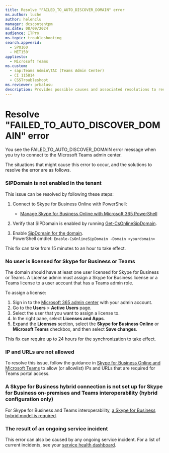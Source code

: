 ```yaml
---
title: Resolve "FAILED_TO_AUTO_DISCOVER_DOMAIN" error
ms.author: luche
author: helenclu
manager: dcscontentpm
ms.date: 08/09/2024
audience: ITPro
ms.topic: troubleshooting
search.appverid: 
  - SPO160
  - MET150'
appliesto: 
  - Microsoft Teams
ms.custom: 
  - sap:Teams Admin\TAC (Teams Admin Center)
  - CI 115814
  - CSSTroubleshoot
ms.reviewer: prbalusu
description: Provides possible causes and associated resolutions to resolve an error when accessing the Teams admin center.
---
```


# Resolve "FAILED_TO_AUTO_DISCOVER_DOMAIN" error

You see the FAILED_TO_AUTO_DISCOVER_DOMAIN error message when you try to connect to the Microsoft Teams admin center.

The situations that might cause this error to occur, and the solutions to resolve the error are as follows.

### SIPDomain is not enabled in the tenant

This issue can be resolved by following these steps:

1. Connect to Skype for Business Online with PowerShell:

   - [Manage Skype for Business Online with Microsoft 365 PowerShell](/office365/enterprise/powershell/manage-skype-for-business-online-with-office-365-powershell)

2. Verify that SIPDomain is enabled by running [Get-CsOnlineSipDomain](/powershell/module/skype/get-csonlinesipdomain).

3. Enable [SipDomain for the domain](/powershell/module/skype/enable-csonlinesipdomain).<br/>
   PowerShell cmdlet: `Enable-CsOnlineSipDomain -Domain <yourdomain>`

This fix can take from 15 minutes to an hour to take effect.

### No user is licensed for Skype for Business or Teams

The domain should have at least one user licensed for Skype for Business or Teams. A License admin must assign a Skype for Business license or a Teams license to a user account that has a Teams admin role.

To assign a license:

1. Sign in to the [Microsoft 365 admin center](https://go.microsoft.com/fwlink/p/?linkid=2024339) with your admin account.
2. Go to the **Users** > **Active Users** page.
3. Select the user that you want to assign a license to.
4. In the right pane, select **Licenses and Apps**.
5. Expand the **Licenses** section, select the **Skype for Business Online** or **Microsoft Teams** checkbox, and then select **Save changes**.

This fix can require up to 24 hours for the synchronization to take effect.

### IP and URLs are not allowed

To resolve this issue, follow the guidance in [Skype for Business Online and Microsoft Teams](/office365/enterprise/urls-and-ip-address-ranges#skype-for-business-online-and-microsoft-teams) to allow (or allowlist) IPs and URLs that are required for Teams portal access.​

### A Skype for Business hybrid connection is not set up for Skype for Business on-premises and Teams interoperability (hybrid configuration only)

For Skype for Business and Teams interoperability, [a Skype for Business hybrid model is required](/microsoftteams/migration-interop-guidance-for-teams-with-skype).

### The result of an ongoing service incident

This error can also be caused by any ongoing service incident. For a list of current incidents, see your [service health dashboard](https://admin.microsoft.com/Adminportal/Home?source=applauncher#/servicehealth).
